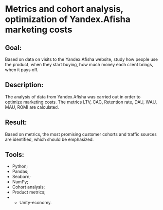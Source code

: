 # Metrics and cohort analysis, optimization of Yandex.Afisha marketing costs
## Goal:
Based on data on visits to the Yandex.Afisha website, study how people use the product, when they start buying, how much money each client brings, when it pays off.
## Description:
The analysis of data from Yandex.Afisha was carried out in order to optimize marketing costs. The metrics LTV, CAC, Retention rate, DAU, WAU, MAU, ROMI are calculated.
## Result:
Based on metrics, the most promising customer cohorts and traffic sources are identified, which should be emphasized.
## Tools:
- Python;
- Pandas;
- Seaborn;
- NumPy;
- Cohort analysis;
- Product metrics;
- - Unity-economy.
